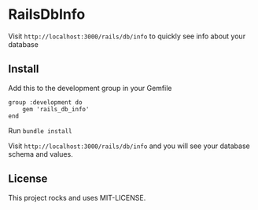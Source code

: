 # RailsDbInfo

Visit `http://localhost:3000/rails/db/info` to quickly see info about your database

## Install

Add this to the development group in your Gemfile

	group :development do
  		gem 'rails_db_info'
	end

Run `bundle install`

Visit `http://localhost:3000/rails/db/info` and you will see your database schema and values.

## License

This project rocks and uses MIT-LICENSE.
